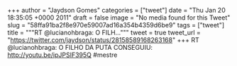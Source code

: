 
+++
author = "Jaydson Gomes"
categories = ["tweet"]
date = "Thu Jan 20 18:35:05 +0000 2011"
draft = false
image = "No media found for this Tweet"
slug = "58ffa91ba2f8e970e59007ad16a354b4359d6be9"
tags = ["tweet"]
title = """RT @lucianohbraga: O FILH..."""
tweet = true
tweet_url = "https://twitter.com/jaydson/status/28158589168263168"
+++
RT @lucianohbraga: O FILHO DA PUTA CONSEGUIU: http://youtu.be/ipJPSIF395Q #mestre
